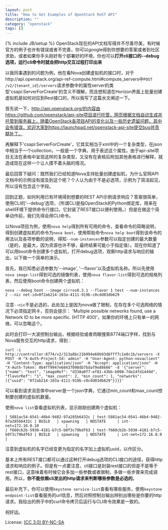 ```yaml
---
layout: post
title: "How to Get Examples of OpenStack ReST API"
description: ""
category: "openstack"
tags: []
---
```

{% include JB/setup %}
OpenStack现在的API文档写得并不尽善尽美，有时候官方的例子也许有错误或者不完善，你可以google得到你想要的答案或者到社区求助，或者如果你手头刚好有个部署好的环境，你也可以**打开cli接口的--debug选项，运行cli命令时就会把http交互过程打印出来**

以我同事遇到的问题为例，他在看Nova创建虚拟机的接口时，对于http://api.openstack.org/api-ref-compute.html#compute_servers中`POST /v2/{tenant_id}/servers`请求参数中的属性server的类型'csapi:ServerForCreate'的含义不理解，而且想知道在Horizon界面上批量创建虚拟机是如何对应到Rest接口的，所以我写了这篇水文阐述一下。

首先说一下，http://api.openstack.org/的内容由https://github.com/openstack/api-site项目进行托管，网页根据文档自动生成并托管到服务器上，随着OpenStack各项目API的变化以及一些历史遗留问题，其中会有错误，欢迎大家到https://launchpad.net/openstack-api-site提交bug并贡献补丁。

再解释下'csapi:ServerForCreate'，它其实相当于xml中的一个复杂类型，在json中相当于一个collection，一般是一个字典，用于表述这个属性。由于api-site项目无法在表格中呈现这样的复杂类型，又没有在表格后附加其他表格进行解释，就造成现在这样一个让人摸不着头脑的情况。

最后回答下疑问：既然我们已经知道Nova支持批量创建虚拟机，为什么官网API文档中的示例没有提及到这个呢？个人认为由于不是必选项，示例为了简洁起见，所以没有包含这个字段。

回到正题，如何利用已有环境得到想要的REST API示例请求响应？答案很简单，使用CLI的'--debug'选项，（所谓CLI是指OpenStack的Python绑定库，用来在shell环境下提供命令行接口，它封装了REST接口以便利使用。）但是在做这个简单动作前，我们先得会用CLI命令。

以Nova项目为例，使用`nova help`得到所有可用的命令，查看命令的简略说明，得到创建虚拟机的命令为`nova boot`，使用帮助命令`nova help boot`得到该命令的用法以及各项参数的说明，得知`--num-instances`参数可以指定创建的最大数量（是的，是最大，因为资源也许不够，最终结果可能小于指定值）。现在你知道了可以用boot命令创建多个虚拟机，打开debug选项，观察http请求与响应的输出，以下做一个简单的演示。

首先，我已知悉必选参数为'--image', '--flavor'以及虚拟机名称。所以先使用`nova image-list`得到可选的镜像列表，使用`nova flavor-list`得到可选的规格列表，然后使用boot命令创建两个虚拟机：

    nova --debug boot --image cirros0.3.1 --flavor 1 test --num-instances 2 --nic net-id=0f2ab214-103a-4111-919b-c0cdd03db629

注意`--nic`不是必选的，此处加上是因为nova做了限制，在存在多个可选网络的情况下必须指定网卡，否则会提示： 'Multiple possible networks found, use a Network ID to be more specific. (HTTP 400)'，如果你的环境上只有单一的网络，可以忽略这个。

此时会打印一大波控制台输出，根据经验或者肉眼搜索8774端口字样，找到与Nova服务交互的http请求，得到：

    curl -i http://controller:8774/v2/313a8bc21b994e60b93d6fff7c1e0c1b/servers -X POST -H "X-Auth-Project-Id: admin" -H "User-Agent: python-novaclient" -H "Content-Type: application/json" -H "Accept: application/json" -H "X-Auth-Token: 0b4ff9947e68437098db7bdaf9e88666" -d '{"server": {"name": "test", "imageRef": "d338a0f7-ef81-43bb-b098-7de14fd1449d", "flavorRef": "1", "max_count": 2, "min_count": 1, "networks": [{"uuid": "0f2ab214-103a-4111-919b-c0cdd03db629"}]}}'

可以看到请求消息体中server是一个json字典，它通过min_count和max_count控制要创建的虚拟机数量。

使用`nova list`查看虚拟机列表，显示刚刚创建两个虚拟机：

    | 5881ac54-0541-46b4-9482-97a285b6432c | test-5881ac54-0541-46b4-9482-97a285b6432c | BUILD   | spawning   | NOSTATE     | int-net=172.16.0.10            |
    | f660cb2b-5930-4181-b7c5-b0f3c79bdf63 | test-f660cb2b-5930-4181-b7c5-b0f3c79bdf63 | BUILD   | spawning   | NOSTATE     | int-net=172.16.0.9             |

注意到虚拟机的名字已经变更为指定的名字加上虚拟机uuid，以作区分。

基本上所有REST接口都可以通过这种打开debug选项的CLI接口的途径，获得http请求和响应的例子。但是有一点要注意，cli接口是封装rest接口的但是不是等于rest接口，这意味着有时候它会多加一些参数或者限制，多做一些步骤来完成调用。所以，**你不能依赖cli发出的http请求来判断哪些参数是必选的**。

最后补充下，你可以使用`keystone service-list`查看有哪些服务，使用`keystone endpoint-list`查看服务的url信息，然后对照控制台输出辨别出哪些是你要的http请求。我给出的例子中的curl命令拷贝后运行与CLI命令效果是一致的。

祝好运。

License: [(CC 3.0) BY-NC-SA](http://creativecommons.org/licenses/by-nc-sa/3.0/)

